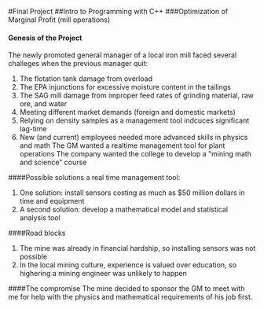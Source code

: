 #Final Project 
##Intro to Programming with C++
###Optimization of Marginal Profit (mill operations)
#### Genesis of the Project
The newly promoted general manager of a local iron mill faced several challeges when the previous manager quit:
  1. The flotation tank damage from overload
  2. The EPA injunctions for excessive moisture content in the tailings
  3. The SAG mill damage from improper feed rates of grinding material, raw ore, and water
  4. Meeting different market demands (foreign and domestic markets)
  5. Relying on density samples as a management tool indcuces significant lag-time 
  6. New (and current) employees needed more advanced skills in physics and math
The GM wanted a realtime management tool for plant operations
The company wanted the college to develop a "mining math and science" course

####Possible solutions a real time management tool:  
  1. One solution: install sensors costing as much as $50 million dollars in time and equipment
  2. A second solution: develop a mathematical model and statistical analysis tool

####Road blocks
  1. The mine was already in financial hardship, so installing sensors was not possible
  2. In the local mining culture, experience is valued over education, so highering a mining engineer was unlikely to happen
  
####The compromise
The mine decided to sponsor the GM to meet with me for help with the physics and mathematical requirements of his job first.

